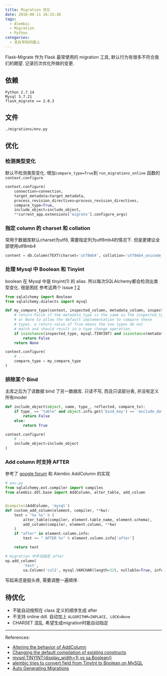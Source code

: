 ```yaml
---
title: Migration 优化
date: 2018-08-11 16:15:30
tags:
  - Alembic
  - Migration
  - Python
categories:
  - 走在写码的路上
---
```



Flask-Migrate 作为 Flask 最常使用的 migration 工具, 默认行为有很多不符合我们的期望. 记录历次优化所做的变更.

## 依赖

```
Python 2.7.14
Mysql 5.7.21
flask_migrate == 2.0.3
```

<!-- more -->

## 文件

`./migrations/env.py`

## 优化

### 检测类型变化

默认不检测类型变化. 增加`compare_type=True`到 `run_migrations_online` 函数的 `context.configure`

```python
context.configure(
    connection=connection,
    target_metadata=target_metadata,
    process_revision_directives=process_revision_directives,
    compare_type=True,
    include_object=include_object,
    **current_app.extensions['migrate'].configure_args)
```

### 指定 column 的 charset 和 collation

常用于数据库默认charset为utf8, 需要指定列为utf8mb4的情况下. 但是更建议全部使用utf8mb4

```python
content = db.Column(TEXT(charset='utf8mb4', collation='utf8mb4_unicode_ci'))
```

### 处理 Mysql 中 Boolean 和 Tinyint

boolean 在 Mysql 中是 tinyint(1) 的 alias. 所以每次SQLAlchemy都会检测出类型变化. 很是困扰
参考这两个 issue [1](https://bitbucket.org/zzzeek/alembic/issues/46/mysqltinyint-display_width-1-vs-saboolean) [2](https://bitbucket.org/zzzeek/alembic_moved_from_hg_to_git/issues/84/alembic-tries-to-convert-field-from)

```python
from sqlalchemy import Boolean
from sqlalchemy.dialects import mysql

def my_compare_type(context, inspected_column, metadata_column, inspected_type, metadata_type):
    # return False if the metadata_type is the same as the inspected_type
    # or None to allow the default implementation to compare these
    # types. a return value of True means the two types do not
    # match and should result in a type change operation.
    if isinstance(inspected_type, mysql.TINYINT) and isinstance(metadata_type, Boolean):
        return False
    return None

context.configure(
    # ...
    compare_type = my_compare_type
)
```

### 排除某个 Bind

主库之后为了读数据 bind 了另一数据库. 只读不写, 而且只读部分表, 并没有定义所有model

```python
def include_object(object, name, type_, reflected, compare_to):
    if type_ == "table" and object.info.get('bind_key') == 'exclude_database':
        return False
    else:
        return True

context.configure(
    # ...
    include_object=include_object
)
```

### Add column 时支持 AFTER

参考了 [google forum](https://groups.google.com/forum/#!msg/sqlalchemy-alembic/izYq2EMYotI/LzV7y8jOssIJ) 和 Alembic AddColumn 的实现

```python
# env.py
from sqlalchemy.ext.compiler import compiles
from alembic.ddl.base import AddColumn, alter_table, add_column


@compiles(AddColumn, 'mysql')
def custom_add_column(element, compiler, **kw):
    text = "%s %s" % (
        alter_table(compiler, element.table_name, element.schema),
        add_column(compiler, element.column, **kw)
    )
    if "after" in element.column.info:
        text += " AFTER %s" % element.column.info['after']

    return text
```

```python
# migration 中手动指定 after
op.add_column(
        'test',
        sa.Column('col2', mysql.VARCHAR(length=32), nullable=True, info={"after": "col1"}))
```

写起来还是挺头疼, 需要调整一遍顺序.

## 待优化

- 不能自动按照在 class 定义的顺序生成 after
- 不支持 online ddl. 自动加上 `ALGORITHM=INPLACE, LOCK=None`
- CHARSET 混乱. 希望生成migration时能自动指定

-------
References:
- [Altering the behavior of AddColumn](https://groups.google.com/forum/#!msg/sqlalchemy-alembic/izYq2EMYotI/LzV7y8jOssIJ)
- [Changing the default compilation of existing constructs](http://docs.sqlalchemy.org/en/latest/core/compiler.html#changing-the-default-compilation-of-existing-constructs)
- [mysql.TINYINT(display_width=1) vs sa.Boolean()](https://bitbucket.org/zzzeek/alembic/issues/46/mysqltinyint-display_width-1-vs-saboolean)
- [alembic tries to convert field from TinyInt to Boolean on MySQL](https://bitbucket.org/zzzeek/alembic_moved_from_hg_to_git/issues/84/alembic-tries-to-convert-field-from)
- [Auto Generating Migrations](http://alembic.zzzcomputing.com/en/latest/autogenerate.html#comparing-types)